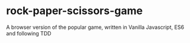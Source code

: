 # rock-paper-scissors-game
A browser version of the popular game, written in Vanilla Javascript, ES6 and following TDD
